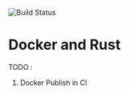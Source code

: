 ![Build Status](https://github.com/spacey-sooty/docker_rust/actions/workflows/ci.yml/badge.svg)

# Docker and Rust 

TODO : 
1. Docker Publish in CI

